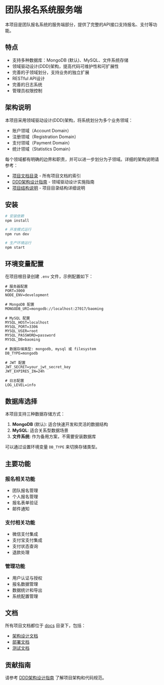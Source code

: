 # 团队报名系统服务端

本项目是团队报名系统的服务端部分，提供了完整的API接口支持报名、支付等功能。

## 特点

- 支持多种数据库：MongoDB (默认)、MySQL、文件系统存储
- 领域驱动设计(DDD)架构，提高代码可维护性和可扩展性
- 完善的子领域划分，支持业务的独立扩展
- RESTful API设计
- 完善的日志系统
- 管理员权限控制

## 架构说明

本项目采用领域驱动设计(DDD)架构，将系统划分为多个业务领域：
- 账户领域（Account Domain）
- 注册领域（Registration Domain）
- 支付领域（Payment Domain）
- 统计领域（Statistics Domain）

每个领域都有明确的边界和职责，并可以进一步划分为子领域。详细的架构说明请参考：
- [项目文档目录](docs/README.md) - 所有项目文档的索引
- [DDD架构设计指南](docs/架构设计/DDD架构设计指南.md) - 领域驱动设计实施指南
- [项目结构说明](docs/架构设计/项目结构说明.md) - 项目目录结构详细说明

## 安装

```bash
# 安装依赖
npm install

# 开发模式运行
npm run dev

# 生产环境运行
npm start
```

## 环境变量配置

在项目根目录创建 `.env` 文件，示例配置如下：

```
# 服务器配置
PORT=3000
NODE_ENV=development

# MongoDB 配置
MONGODB_URI=mongodb://localhost:27017/baoming

# MySQL 配置
MYSQL_HOST=localhost
MYSQL_PORT=3306
MYSQL_USER=root
MYSQL_PASSWORD=password
MYSQL_DB=baoming

# 数据存储类型: mongodb, mysql 或 filesystem
DB_TYPE=mongodb

# JWT 配置
JWT_SECRET=your_jwt_secret_key
JWT_EXPIRES_IN=24h

# 日志配置
LOG_LEVEL=info
```

## 数据库选择

本项目支持三种数据存储方式：

1. **MongoDB** (默认): 适合快速开发和灵活的数据结构
2. **MySQL**: 适合关系型数据场景
3. **文件系统**: 作为备用方案，不需要安装数据库

可以通过设置环境变量 `DB_TYPE` 来切换存储类型。

## 主要功能

### 报名相关功能

- 团队报名管理
- 个人报名管理
- 报名表单验证
- 邮件通知

### 支付相关功能

- 微信支付集成
- 支付宝支付集成
- 支付状态查询
- 退款处理

### 管理功能

- 用户认证与授权
- 报名数据管理
- 数据统计和导出
- 系统配置管理

## 文档

所有项目文档都位于 [docs](docs) 目录下，包括：

- [架构设计文档](docs/架构设计)
- [部署文档](docs/部署文档)
- [测试文档](docs/测试文档)

## 贡献指南

请参考 [DDD架构设计指南](docs/架构设计/DDD架构设计指南.md) 了解项目架构和代码规范。
